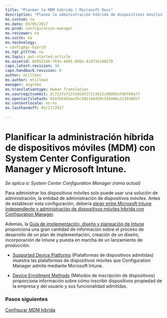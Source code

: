 ```yaml
---
title: "Planear la MDM híbrida | Microsoft Docs"
description: "Planee la administración híbrida de dispositivos móviles con System Center Configuration Manager y Microsoft Intune."
ms.custom: na
ms.date: 03/05/2017
ms.prod: configuration-manager
ms.reviewer: na
ms.suite: na
ms.technology:
- configmgr-hybrid
ms.tgt_pltfrm: na
ms.topic: get-started-article
ms.assetid: bb95154b-f63e-4491-896e-41d732c802f8
caps.latest.revision: 34
caps.handback.revision: 0
author: mtillman
ms.author: mtillman
manager: angrobe
ms.translationtype: Human Translation
ms.sourcegitcommit: 2c723fe7137a95df271c3612c88805efd8fb9a77
ms.openlocfilehash: 814fb545dae35c582146450c316446c21191002f
ms.contentlocale: es-es
ms.lasthandoff: 05/17/2017

---
```

# <a name="plan-for-hybrid-mobile-device-management-mdm-with-system-center-configuration-manager-and-microsoft-intune"></a>Planificar la administración híbrida de dispositivos móviles (MDM) con System Center Configuration Manager y Microsoft Intune.

*Se aplica a: System Center Configuration Manager (rama actual)*

Para administrar los dispositivos móviles solo puede usar una solución de administración, la entidad de administración de dispositivos móviles. Antes de establecer esta configuración, debería [elegir entre Microsoft Intune independiente y administración de dispositivos móviles híbrida con Configuration Manager](../understand/choose-between-standalone-intune-and-hybrid-mobile-device-management.md).

Además, la [Guía de implementación, diseño y planeación de Intune](https://docs.microsoft.com/en-us/intune/plan-design/introduction) proporciona una gran cantidad de información sobre el proceso de desarrollo de un plan de implementación, creación de un diseño, incorporación de Intune y puesta en marcha de un lanzamiento de producción.

- [Supported Device Platforms](supported-device-platforms-for-hybrid.md) (Plataformas de dispositivos admitidas) muestra las plataformas de dispositivos móviles que Configuration Manager admite mediante Microsoft Intune.

- [Device Enrollment Methods](device-enrollment-methods.md) (Métodos de inscripción de dispositivos) proporciona información sobre cómo inscribir dispositivos propiedad de la empresa y del usuario y sus funcionalidad admitidas.


### <a name="next-steps"></a>Pasos siguientes
 [Configurar MDM híbrida](../deploy-use/setup-hybrid-mdm.md)

